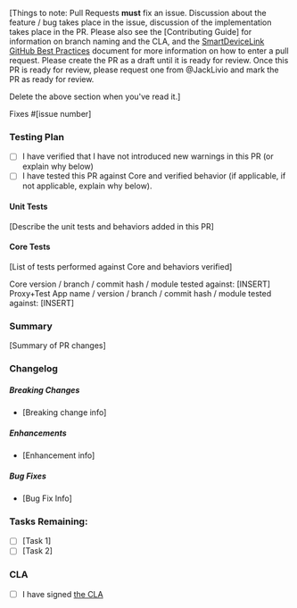 [Things to note: Pull Requests **must** fix an issue. Discussion about the feature / bug takes place in the issue, discussion of the implementation takes place in the PR. Please also see the [Contributing Guide] for information on branch naming and the CLA, and the [SmartDeviceLink GitHub Best Practices](https://d83tozu1c8tt6.cloudfront.net/media/resources/SDL_GitHub_BestPractices.pdf) document for more information on how to enter a pull request. Please create the PR as a draft until it is ready for review. Once this PR is ready for review, please request one from @JackLivio and mark the PR as ready for review.

Delete the above section when you've read it.]

Fixes #[issue number]

### Testing Plan
- [ ] I have verified that I have not introduced new warnings in this PR (or explain why below)
- [ ] I have tested this PR against Core and verified behavior (if applicable, if not applicable, explain why below).

#### Unit Tests
[Describe the unit tests and behaviors added in this PR]

#### Core Tests
[List of tests performed against Core and behaviors verified]

Core version / branch / commit hash / module tested against: [INSERT]
Proxy+Test App name / version / branch / commit hash / module tested against: [INSERT]

### Summary
[Summary of PR changes]

### Changelog
##### Breaking Changes
* [Breaking change info]

##### Enhancements
* [Enhancement info]

##### Bug Fixes
* [Bug Fix Info]

### Tasks Remaining:
- [ ] [Task 1]
- [ ] [Task 2]

### CLA
- [ ] I have signed [the CLA](https://docs.google.com/forms/d/e/1FAIpQLSdsgJY33VByaX482zHzi-xUm49JNnmuJOyAM6uegPQ2LXYVfA/viewform)
